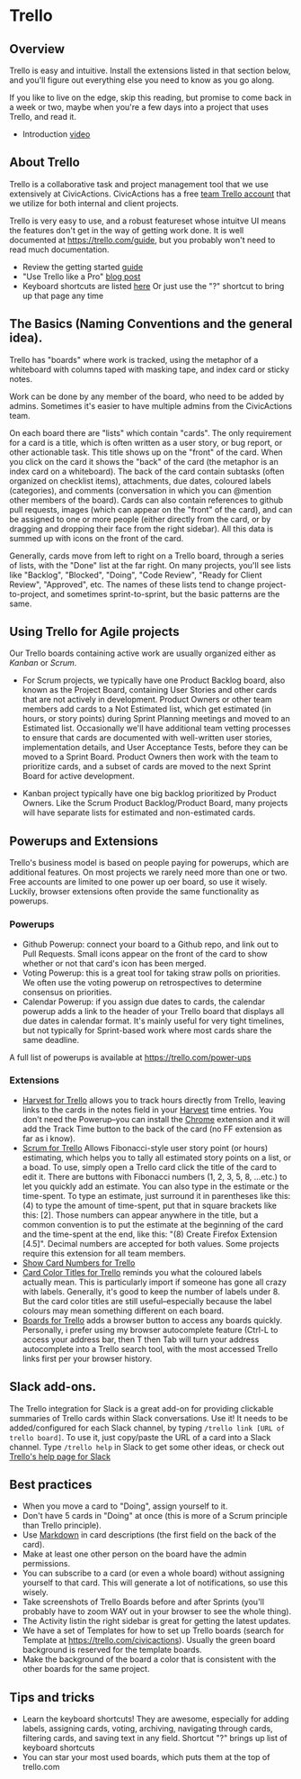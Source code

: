 # Trello

## Overview

Trello is easy and intuitive. Install the extensions listed in that section below, and you'll figure out everything else you need to know as you go along.

If you like to live on the edge, skip this reading, but promise to come back in a week or two, maybe when you're a few days into a project that uses Trello, and read it.

*   Introduction [video](https://www.youtube.com/watch?v=aaDf1RqeLfo&feature=youtu.be)

## About Trello

Trello is a collaborative task and project management tool that we use extensively at CivicActions. CivicActions has a free [team Trello account](https://trello.com/civicactions) that we utilize for both internal and client projects.

Trello is very easy to use, and a robust featureset whose intuitve UI means the features don't get in the way of getting work done. It is well documented at <https://trello.com/guide>, but you probably won't need to read much documentation.

*   Review the getting started [guide](https://trello.com/guide)
*   "Use Trello like a Pro" [blog post](https://blog.trello.com/how-to-use-trello-like-a-pro)
*   Keyboard shortcuts are listed [here](https://trello.com/shortcuts) Or just use the "?" shortcut to bring up that page any time

## The Basics (Naming Conventions and the general idea).

Trello has "boards" where work is tracked, using the metaphor of a whiteboard with columns taped with masking tape, and index card or sticky notes.

Work can be done by any member of the board, who need to be added by admins. Sometimes it's easier to have multiple admins from the CivicActions team.

On each board there are "lists" which contain "cards". The only requirement for a card is a title, which is often written as a user story, or bug report, or other actionable task. This title shows up on the "front" of the card. When you click on the card it shows the "back" of the card (the metaphor is an index card on a whiteboard). The back of the card contain subtasks (often organized on checklist items), attachments, due dates, coloured labels (categories), and comments (conversation in which you can @mention other members of the board). Cards can also contain references to github pull requests, images (which can appear on the "front" of the card), and can be assigned to one or more people (either directly from the card, or by dragging and dropping their face from the right sidebar). All this data is summed up with icons on the front of the card.

Generally, cards move from left to right on a Trello board, through a series of lists, with the "Done" list at the far right. On many projects, you'll see lists like "Backlog", "Blocked", "Doing", "Code Review", "Ready for Client Review", "Approved", etc. The names of these lists tend to change project-to-project, and sometimes sprint-to-sprint, but the basic patterns are the same.

## Using Trello for Agile projects

Our Trello boards containing active work are usually organized either as *Kanban* or *Scrum*.

*   For Scrum projects, we typically have one Product Backlog board, also known as the Project Board, containing User Stories and other cards that are not actively in development. Product Owners or other team members add cards to a Not Estimated list, which get estimated (in hours, or story points) during Sprint Planning meetings and moved to an Estimated list. Occasionally we'll have additional team vetting processes to ensure that cards are documented with well-written user stories, implementation details, and User Acceptance Tests, before they can be moved to a Sprint Board. Product Owners then work with the team to prioritize cards, and a subset of cards are moved to the next Sprint Board for active development.

*   Kanban project typically have one big backlog prioritized by Product Owners. Like the Scrum Product Backlog/Product Board, many projects will have separate lists for estimated and non-estimated cards.

## Powerups and Extensions

Trello's business model is based on people paying for powerups, which are additional features. On most projects we rarely need more than one or two. Free accounts are limited to one power up oer board, so use it wisely. Luckily, browser extensions often provide the same functionality as powerups.

### Powerups

*   Github Powerup: connect your board to a Github repo, and link out to Pull Requests. Small icons appear on the front of the card to show whether or not that card's icon has been merged.
*   Voting Powerup: this is a great tool for taking straw polls on priorities. We often use the voting powerup on retrospectives to determine consensus on priorities.
*   Calendar Powerup: if you assign due dates to cards, the calendar powerup adds a link to the header of your Trello board that displays all due dates in calendar format. It's mainly useful for very tight timelines, but not typically for Sprint-based work where most cards share the same deadline.

A full list of powerups is available at <https://trello.com/power-ups>

### Extensions

*   [Harvest for Trello](https://www.getharvest.com/trello-time-tracking) allows you to track hours directly from Trello, leaving links to the cards in the notes field in your [Harvest](harvest.md) time entries. You don't need the Powerup–you can install the [Chrome](https://chrome.google.com/webstore/detail/fbpiglieekigmkeebmeohkelfpjjlaia) extension and it will add the Track Time button to the back of the card (no FF extension as far as i know).
*   [Scrum for Trello](http://scrumfortrello.com/) Allows Fibonacci-style user story point (or hours) estimating, which helps you to tally all estimated story points on a list, or a boad. To use, simply open a Trello card click the title of the card to edit it. There are buttons with Fibonacci numbers (1, 2, 3, 5, 8, ...etc.) to let you quickly add an estimate. You can also type in the estimate or the time-spent. To type an estimate, just surround it in parentheses like this: (4) to type the amount of time-spent, put that in square brackets like this: \[2]. Those numbers can appear anywhere in the title, but a common convention is to put the estimate at the beginning of the card and the time-spent at the end, like this: "(8) Create Firefox Extension \[4.5]". Decimal numbers are accepted for both values. Some projects require this extension for all team members.
*   [Show Card Numbers for Trello](https://chrome.google.com/webstore/detail/show-card-numbers-for-tre/pjhjdehkaggmpebggjonlhleidlodepi?hl=en)
*   [Card Color Titles for Trello](https://chrome.google.com/webstore/detail/card-color-titles-for-tre/hpmobkglehhleflhaefmfajhbdnjmgim?hl=en) reminds you what the coloured labels actually mean. This is particularly import if someone has gone all crazy with labels. Generally, it's good to keep the number of labels under 8. But the card color titles are still useful–especially because the label colours may mean something different on each board.
*   [Boards for Trello](https://chrome.google.com/webstore/detail/t-boards/eknhddnoflchkcccjgdddmnimjggiona) adds a browser button to access any boards quickly. Personally, i prefer using my browser autocomplete feature (Ctrl-L to access your address bar, then T then Tab will turn your address autocomplete into a Trello search tool, with the most accessed Trello links first per your browser history.

## Slack add-ons.

The Trello integration for Slack is a great add-on for providing clickable summaries of Trello cards within Slack conversations. Use it! It needs to be added/configured for each Slack channel, by typing `/trello link [URL of trello board]`. To use it, just copy/paste the URL of a card into a Slack channel. Type `/trello help` in Slack to get some other ideas, or check out [Trello's help page for Slack](http://help.trello.com/article/1049-slack-app)

## Best practices

*   When you move a card to "Doing", assign yourself to it.
*   Don't have 5 cards in "Doing" at once (this is more of a Scrum principle than Trello principle).
*   Use [Markdown](http://help.trello.com/article/821-using-markdown-in-trello) in card descriptions (the first field on the back of the card).
*   Make at least one other person on the board have the admin permissions.
*   You can subscribe to a card (or even a whole board) without assigning yourself to that card. This will generate a lot of notifications, so use this wisely.
*   Take screenshots of Trello Boards before and after Sprints (you'll probably have to zoom WAY out in your browser to see the whole thing).
*   The Activity listin the right sidebar is great for getting the latest updates.
*   We have a set of Templates for how to set up Trello boards (search for Template at <https://trello.com/civicactions>). Usually the green board background is reserved for the template boards.
*   Make the background of the board a color that is consistent with the other boards for the same project.

## Tips and tricks

*   Learn the keyboard shortcuts! They are awesome, especially for adding labels, assigning cards, voting, archiving, navigating through cards, filtering cards, and saving text in any field. Shortcut "?" brings up list of keyboard shortcuts
*   You can star your most used boards, which puts them at the top of trello.com
